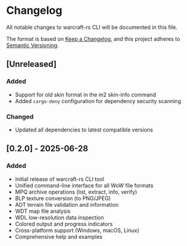 # Changelog

All notable changes to warcraft-rs CLI will be documented in this file.

The format is based on [Keep a Changelog](https://keepachangelog.com/en/1.0.0/),
and this project adheres to [Semantic Versioning](https://semver.org/spec/v2.0.0.html).

## [Unreleased]

### Added

- Support for old skin format in the m2 skin-info command
- Added `cargo-deny` configuration for dependency security scanning

### Changed

- Updated all dependencies to latest compatible versions

## [0.2.0] - 2025-06-28

### Added

- Initial release of warcraft-rs CLI tool
- Unified command-line interface for all WoW file formats
- MPQ archive operations (list, extract, info, verify)
- BLP texture conversion (to PNG/JPEG)
- ADT terrain file validation and information
- WDT map file analysis
- WDL low-resolution data inspection
- Colored output and progress indicators
- Cross-platform support (Windows, macOS, Linux)
- Comprehensive help and examples
